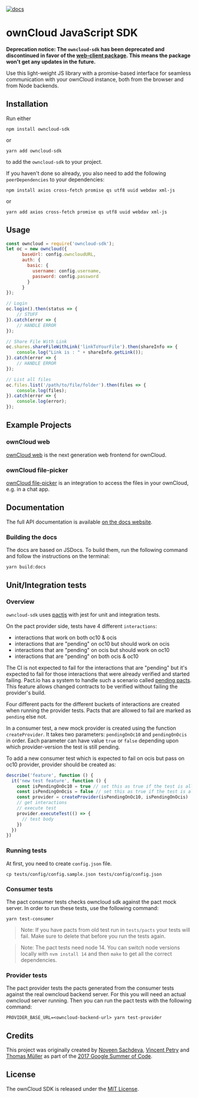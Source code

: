 [![docs](https://img.shields.io/badge/api_docs-online-blue.svg)](https://owncloud.github.io/owncloud-sdk/)

# ownCloud JavaScript SDK

**Deprecation notice: The `owncloud-sdk` has been deprecated and discontinued in favor of the [web-client package](https://github.com/owncloud/web/tree/master/packages/web-client). This means the package won't get any updates in the future.**

Use this light-weight JS library with a promise-based interface for seamless communication with your ownCloud instance, both from the browser and from Node backends.

## Installation

Run either 

```
npm install owncloud-sdk
```

or

```
yarn add owncloud-sdk
```

to add the `owncloud-sdk` to your project.

If you haven't done so already, you also need to add the following `peerDependencies` to your dependencies:

```
npm install axios cross-fetch promise qs utf8 uuid webdav xml-js
```

or

```
yarn add axios cross-fetch promise qs utf8 uuid webdav xml-js
```

## Usage

```js
const owncloud = require('owncloud-sdk');
let oc = new owncloud({
      baseUrl: config.owncloudURL,
      auth: {
        basic: {
          username: config.username,
          password: config.password
        }
      }
});

// Login
oc.login().then(status => {
    // STUFF
}).catch(error => {
    // HANDLE ERROR
});

// Share File With Link
oc.shares.shareFileWithLink('linkToYourFile').then(shareInfo => {
    console.log("Link is : " + shareInfo.getLink());
}).catch(error => {
    // HANDLE ERROR
});

// List all files
oc.files.list('/path/to/file/folder').then(files => {
    console.log(files);
}).catch(error => {
    console.log(error);
});
```

## Example Projects

### ownCloud web

[ownCloud web](https://github.com/owncloud/web) is the next generation web frontend for ownCloud.

### ownCloud file-picker

[ownCloud file-picker](github.com/owncloud/file-picker) is an integration to access the files in your ownCloud, e.g. in a chat app.

## Documentation

The full API documentation is available [on the docs website](https://owncloud.dev/owncloud-sdk/).

### Building the docs

The docs are based on JSDocs.
To build them, run the following command and follow the instructions on the terminal:

```
yarn build:docs
```

## Unit/Integration tests

### Overview

`owncloud-sdk` uses [pactjs](https://github.com/pact-foundation/pact-js) with jest for unit and integration tests.

On the pact provider side, tests have 4 different `interactions`:

- interactions that work on both oc10 & ocis
- interactions that are "pending" on oc10 but should work on ocis
- interactions that are "pending" on ocis but should work on oc10
- interactions that are "pending" on both ocis & oc10

The CI is not expected to fail for the interactions that are "pending" but it's expected to fail for those interactions that were already verified and started failing. Pact.io has a system to handle such a scenario called [pending pacts](https://docs.pact.io/pact_broker/advanced_topics/pending_pacts/ 'pending pacts'). This feature allows changed contracts to be verified without failing the provider's build.

Four different pacts for the different buckets of interactions are created when running the provider tests. Pacts that are allowed to fail are marked as `pending` else not.

In a consumer test, a new mock provider is created using the function `createProvider`. It takes two parameters: `pendingOnOc10` and `pendingOnOcis` in order. Each parameter can have value `true` or `false` depending upon which provider-version the test is still pending.

To add a new consumer test which is expected to fail on ocis but pass on oc10 provider, provider should be created as:

```js
describe('feature', function () {
  it('new test feature', function () {
    const isPendingOnOc10 = true // set this as true if the test is allowed to fail on oc10 provider
    const isPendingOnOcis = false // set this as true if the test is allowed to fail on ocis provider
    const provider = createProvider(isPendingOnOc10, isPendingOnOcis)
    // get interactions
    // execute test
    provider.executeTest(() => {
      // test body
    })
  })
})
```
### Running tests

At first, you need to create `config.json` file.

```
cp tests/config/config.sample.json tests/config/config.json
```

### Consumer tests

The pact consumer tests checks owncloud sdk against the pact mock server. In order to run these tests, use the following command:

```
yarn test-consumer
```

> Note: If you have pacts from old test run in `tests/pacts` your tests will fail. Make sure to delete that before you run the tests again.

> Note: The pact tests need node 14. You can switch node versions locally with `nvm install 14` and then `make` to get all the correct dependencies.

### Provider tests

The pact provider tests the pacts generated from the consumer tests against the real owncloud backend server. For this you will need an actual owncloud server running. Then you can run the pact tests with the following command:
```
PROVIDER_BASE_URL=<owncloud-backend-url> yarn test-provider
```

## Credits

This project was originally created by <a href="https://github.com/noveens">Noveen Sachdeva</a>, <a href="https://github.com/PVince81">Vincent Petry</a> and <a href="https://github.com/DeepDiver1975">Thomas Müller</a> as part of the [2017 Google Summer of Code](https://summerofcode.withgoogle.com/archive/2017/projects/5166409181036544).

## License

The ownCloud SDK is released under the [MIT License](https://github.com/owncloud/owncloud-sdk/blob/master/LICENSE.md).
